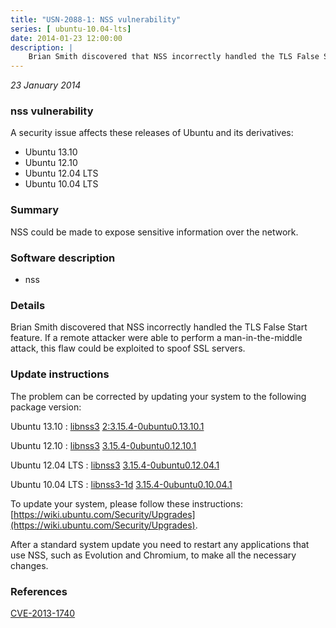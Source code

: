 ```yaml
---
title: "USN-2088-1: NSS vulnerability"
series: [ ubuntu-10.04-lts]
date: 2014-01-23 12:00:00
description: |
    Brian Smith discovered that NSS incorrectly handled the TLS False Start feature. If a remote attacker were able to perform a man-in-the-middle attack, this flaw could be exploited to spoof SSL servers. 
--- 
```

 
 

*23 January 2014*

### nss vulnerability

A security issue affects these releases of Ubuntu and its derivatives:

* Ubuntu 13.10
* Ubuntu 12.10
* Ubuntu 12.04 LTS
* Ubuntu 10.04 LTS

### Summary

NSS could be made to expose sensitive information over the network. 

### Software description

* nss 

### Details

Brian Smith discovered that NSS incorrectly handled the TLS False Start feature. If a remote attacker were able to perform a man-in-the-middle attack, this flaw could be exploited to spoof SSL servers. 

### Update instructions

The problem can be corrected by updating your system to the following package version:

Ubuntu 13.10
 : [libnss3](https://launchpad.net/ubuntu/+source/nss) <span> [2:3.15.4-0ubuntu0.13.10.1](https://launchpad.net/ubuntu/+source/nss/2:3.15.4-0ubuntu0.13.10.1) </span> 

Ubuntu 12.10
 : [libnss3](https://launchpad.net/ubuntu/+source/nss) <span> [3.15.4-0ubuntu0.12.10.1](https://launchpad.net/ubuntu/+source/nss/3.15.4-0ubuntu0.12.10.1) </span> 

Ubuntu 12.04 LTS
 : [libnss3](https://launchpad.net/ubuntu/+source/nss) <span> [3.15.4-0ubuntu0.12.04.1](https://launchpad.net/ubuntu/+source/nss/3.15.4-0ubuntu0.12.04.1) </span> 

Ubuntu 10.04 LTS
 : [libnss3-1d](https://launchpad.net/ubuntu/+source/nss) <span> [3.15.4-0ubuntu0.10.04.1](https://launchpad.net/ubuntu/+source/nss/3.15.4-0ubuntu0.10.04.1) </span> 

To update your system, please follow these instructions: [https://wiki.ubuntu.com/Security/Upgrades](https://wiki.ubuntu.com/Security/Upgrades).

After a standard system update you need to restart any applications that use NSS, such as Evolution and Chromium, to make all the necessary changes. 

### References

 
 [CVE-2013-1740](http://people.ubuntu.com/~ubuntu-security/cve/CVE-2013-1740)
 

